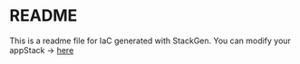 # README
This is a readme file for IaC generated with StackGen.
You can modify your appStack -> [here](http://main.dev.stackgen.com/appstacks/712768c3-de22-4683-9d82-feb86a1c5ec2)

